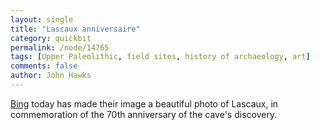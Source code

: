 ```yaml
---
layout: single 
title: "Lascaux anniversaire" 
category: quickbit
permalink: /node/14765
tags: [Upper Paleolithic, field sites, history of archaeology, art] 
comments: false 
author: John Hawks 
---
```


<a href="http://www.bing.com/">Bing</a> today has made their image a beautiful photo of Lascaux, in commemoration of the 70th anniversary of the cave's discovery. 

